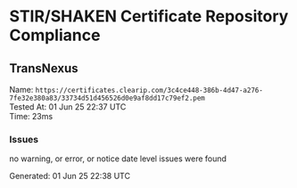 # STIR/SHAKEN Certificate Repository Compliance

## TransNexus

Name: `https://certificates.clearip.com/3c4ce448-386b-4d47-a276-7fe32e380a83/33734d51d456526d0e9af8dd17c79ef2.pem`\
Tested At: 01 Jun 25 22:37 UTC\
Time: 23ms

### Issues

no warning, or error, or notice date level issues were found

Generated: 01 Jun 25 22:38 UTC